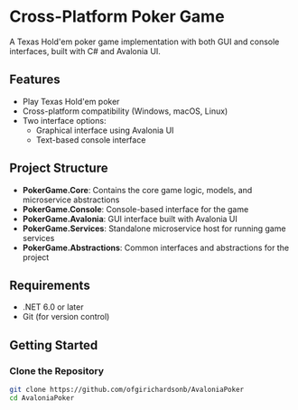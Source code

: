 # Cross-Platform Poker Game

A Texas Hold'em poker game implementation with both GUI and console interfaces, built with C# and Avalonia UI.

## Features

- Play Texas Hold'em poker
- Cross-platform compatibility (Windows, macOS, Linux)
- Two interface options:
  - Graphical interface using Avalonia UI
  - Text-based console interface

## Project Structure

- **PokerGame.Core**: Contains the core game logic, models, and microservice abstractions
- **PokerGame.Console**: Console-based interface for the game
- **PokerGame.Avalonia**: GUI interface built with Avalonia UI
- **PokerGame.Services**: Standalone microservice host for running game services
- **PokerGame.Abstractions**: Common interfaces and abstractions for the project

## Requirements

- .NET 6.0 or later
- Git (for version control)

## Getting Started

### Clone the Repository

```bash
git clone https://github.com/ofgirichardsonb/AvaloniaPoker
cd AvaloniaPoker
